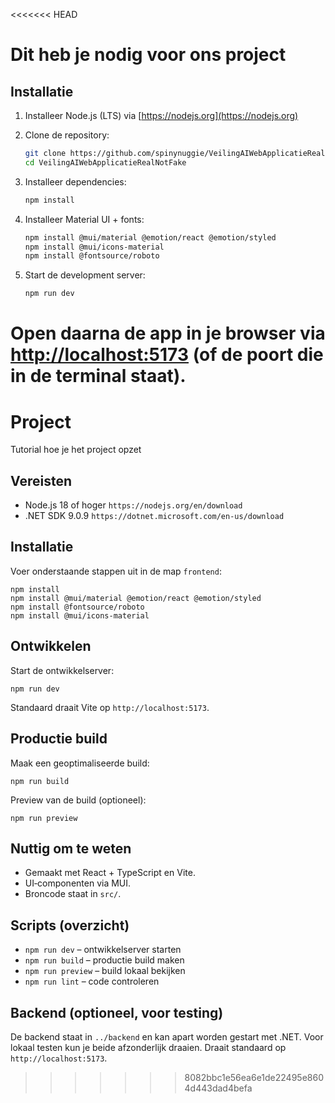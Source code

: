 <<<<<<< HEAD
# Dit heb je nodig voor ons project

## Installatie

1. Installeer Node.js (LTS) via [https://nodejs.org](https://nodejs.org)

2. Clone de repository:
   ```bash
   git clone https://github.com/spinynuggie/VeilingAIWebApplicatieRealNotFake.git
   cd VeilingAIWebApplicatieRealNotFake
   ```

3. Installeer dependencies:
   ```bash
   npm install
   ```

4. Installeer Material UI + fonts:
   ```bash
   npm install @mui/material @emotion/react @emotion/styled
   npm install @mui/icons-material
   npm install @fontsource/roboto
   ```

5. Start de development server:
   ```bash
   npm run dev
   ```

Open daarna de app in je browser via [http://localhost:5173](http://localhost:5173) (of de poort die in de terminal staat).
=======
# Project
Tutorial hoe je het project opzet
## Vereisten
- Node.js 18 of hoger `https://nodejs.org/en/download`
- .NET SDK 9.0.9 `https://dotnet.microsoft.com/en-us/download`
## Installatie
Voer onderstaande stappen uit in de map `frontend`:
```
npm install
npm install @mui/material @emotion/react @emotion/styled
npm install @fontsource/roboto
npm install @mui/icons-material
```

## Ontwikkelen
Start de ontwikkelserver:
```
npm run dev
```
Standaard draait Vite op `http://localhost:5173`.
## Productie build
Maak een geoptimaliseerde build:
```
npm run build
```
Preview van de build (optioneel):
```
npm run preview
```
## Nuttig om te weten
- Gemaakt met React + TypeScript en Vite.
- UI‑componenten via MUI.
- Broncode staat in `src/`.
## Scripts (overzicht)
- `npm run dev` – ontwikkelserver starten
- `npm run build` – productie build maken
- `npm run preview` – build lokaal bekijken
- `npm run lint` – code controleren
## Backend (optioneel, voor testing)
De backend staat in `../backend` en kan apart worden gestart met .NET. Voor lokaal testen kun je beide afzonderlijk draaien.
Draait standaard op `http://localhost:5173`.
>>>>>>> 8082bbc1e56ea6e1de22495e8604d443dad4befa
